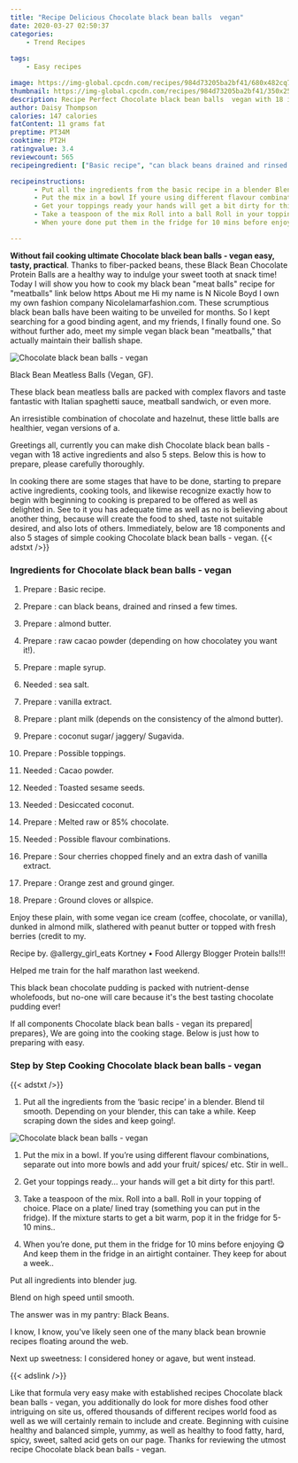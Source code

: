 ```yaml
---
title: "Recipe Delicious Chocolate black bean balls  vegan"
date: 2020-03-27 02:50:37
categories:
    - Trend Recipes
    
tags:
    - Easy recipes

image: https://img-global.cpcdn.com/recipes/984d73205ba2bf41/680x482cq70/chocolate-black-bean-balls-vegan-recipe-main-photo.jpg
thumbnail: https://img-global.cpcdn.com/recipes/984d73205ba2bf41/350x250cq70/chocolate-black-bean-balls-vegan-recipe-main-photo.jpg
description: Recipe Perfect Chocolate black bean balls  vegan with 18 ingredients and 5 stages of easy cooking.
author: Daisy Thompson
calories: 147 calories
fatContent: 11 grams fat
preptime: PT34M
cooktime: PT2H
ratingvalue: 3.4
reviewcount: 565
recipeingredient: ["Basic recipe", "can black beans drained and rinsed a few times", "almond butter", "raw cacao powder depending on how chocolatey you want it", "maple syrup", "sea salt", "vanilla extract", "plant milk depends on the consistency of the almond butter", "coconut sugar jaggery Sugavida", "Possible toppings", "Cacao powder", "Toasted sesame seeds", "Desiccated coconut", "Melted raw or 85 chocolate", "Possible flavour combinations", "Sour cherries chopped finely and an extra dash of vanilla extract", "Orange zest and ground ginger", "Ground cloves or allspice"]

recipeinstructions: 
      - Put all the ingredients from the basic recipe in a blender Blend til smooth Depending on your blender this can take a while Keep scraping down the sides and keep going 
      - Put the mix in a bowl If youre using different flavour combinations separate out into more bowls and add your fruit spices etc Stir in well 
      - Get your toppings ready your hands will get a bit dirty for this part 
      - Take a teaspoon of the mix Roll into a ball Roll in your topping of choice Place on a plate lined tray something you can put in the fridge If the mixture starts to get a bit warm pop it in the fridge for 510 mins 
      - When youre done put them in the fridge for 10 mins before enjoying  And keep them in the fridge in an airtight container They keep for about a week

---
```




**Without fail cooking ultimate Chocolate black bean balls - vegan easy, tasty, practical**. Thanks to fiber-packed beans, these Black Bean Chocolate Protein Balls are a healthy way to indulge your sweet tooth at snack time! Today I will show you how to cook my black bean &#34;meat balls&#34; recipe for &#34;meatballs&#34; link below https About me Hi my name is N Nicole Boyd I own my own fashion company Nicolelamarfashion.com. These scrumptious black bean balls have been waiting to be unveiled for months. So I kept searching for a good binding agent, and my friends, I finally found one. So without further ado, meet my simple vegan black bean &#34;meatballs,&#34; that actually maintain their ballish shape.


![Chocolate black bean balls - vegan](https://img-global.cpcdn.com/recipes/984d73205ba2bf41/680x482cq70/chocolate-black-bean-balls-vegan-recipe-main-photo.jpg "Chocolate black bean balls - vegan")



Black Bean Meatless Balls (Vegan, GF).

These black bean meatless balls are packed with complex flavors and taste fantastic with Italian spaghetti sauce, meatball sandwich, or even more.

An irresistible combination of chocolate and hazelnut, these little balls are healthier, vegan versions of a.


Greetings all, currently you can make dish Chocolate black bean balls - vegan with 18 active ingredients and also 5 steps. Below this is how to prepare, please carefully thoroughly.

In cooking there are some stages that have to be done, starting to prepare active ingredients, cooking tools, and likewise recognize exactly how to begin with beginning to cooking is prepared to be offered as well as delighted in. See to it you has adequate time as well as no is believing about another thing, because will create the food to shed, taste not suitable desired, and also lots of others. Immediately, below are 18 components and also 5 stages of simple cooking Chocolate black bean balls - vegan.
{{< adstxt />}}

### Ingredients for Chocolate black bean balls - vegan


1. Prepare  : Basic recipe.

1. Prepare  : can black beans, drained and rinsed a few times.

1. Prepare  : almond butter.

1. Prepare  : raw cacao powder (depending on how chocolatey you want it!).

1. Prepare  : maple syrup.

1. Needed  : sea salt.

1. Prepare  : vanilla extract.

1. Prepare  : plant milk (depends on the consistency of the almond butter).

1. Prepare  : coconut sugar/ jaggery/ Sugavida.

1. Prepare  : Possible toppings.

1. Needed  : Cacao powder.

1. Needed  : Toasted sesame seeds.

1. Needed  : Desiccated coconut.

1. Prepare  : Melted raw or 85% chocolate.

1. Needed  : Possible flavour combinations.

1. Prepare  : Sour cherries chopped finely and an extra dash of vanilla extract.

1. Prepare  : Orange zest and ground ginger.

1. Prepare  : Ground cloves or allspice.


Enjoy these plain, with some vegan ice cream (coffee, chocolate, or vanilla), dunked in almond milk, slathered with peanut butter or topped with fresh berries (credit to my.

Recipe by. @allergy_girl_eats Kortney • Food Allergy Blogger Protein balls!!!

Helped me train for the half marathon last weekend.

This black bean chocolate pudding is packed with nutrient-dense wholefoods, but no-one will care because it&#39;s the best tasting chocolate pudding ever!


If all components Chocolate black bean balls - vegan its prepared| prepares}, We are going into the cooking stage. Below is just how to preparing with easy.

### Step by Step Cooking Chocolate black bean balls - vegan

{{< adstxt />}}


1. Put all the ingredients from the ‘basic recipe’ in a blender. Blend til smooth. Depending on your blender, this can take a while. Keep scraping down the sides and keep going!.



![Chocolate black bean balls - vegan](https://img-global.cpcdn.com/steps/f4f97815030e89e9/160x128cq70/chocolate-black-bean-balls-vegan-recipe-step-1-photo.jpg" "Chocolate black bean balls - vegan")



1. Put the mix in a bowl. If you’re using different flavour combinations, separate out into more bowls and add your fruit/ spices/ etc. Stir in well..



1. Get your toppings ready... your hands will get a bit dirty for this part!.



1. Take a teaspoon of the mix. Roll into a ball. Roll in your topping of choice. Place on a plate/ lined tray (something you can put in the fridge). If the mixture starts to get a bit warm, pop it in the fridge for 5-10 mins..



1. When you’re done, put them in the fridge for 10 mins before enjoying 😋 And keep them in the fridge in an airtight container. They keep for about a week..




Put all ingredients into blender jug.

Blend on high speed until smooth.

The answer was in my pantry: Black Beans.

I know, I know, you&#39;ve likely seen one of the many black bean brownie recipes floating around the web.

Next up sweetness: I considered honey or agave, but went instead.


{{< adslink />}}

Like that formula very easy make with established recipes Chocolate black bean balls - vegan, you additionally do look for more dishes food other intriguing on site us, offered thousands of different recipes world food as well as we will certainly remain to include and create. Beginning with cuisine healthy and balanced simple, yummy, as well as healthy to food fatty, hard, spicy, sweet, salted acid gets on our page. Thanks for reviewing the utmost recipe Chocolate black bean balls - vegan.
